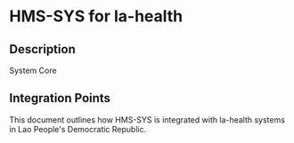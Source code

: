# HMS-SYS for la-health

## Description

System Core

## Integration Points

This document outlines how HMS-SYS is integrated with la-health systems in Lao People's Democratic Republic.
